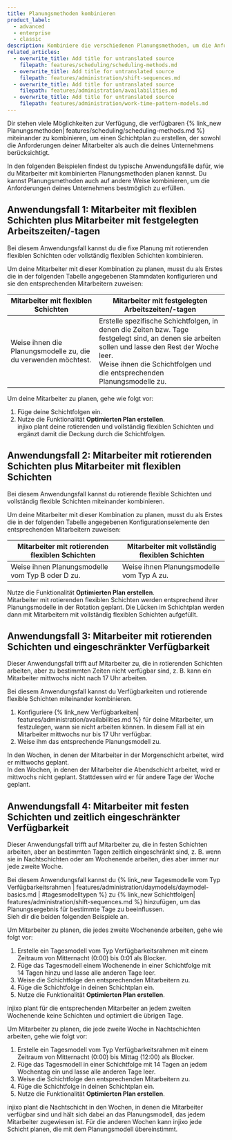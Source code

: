 ```yaml
---
title: Planungsmethoden kombinieren
product_label:
  - advanced
  - enterprise
  - classic
description: Kombiniere die verschiedenen Planungsmethoden, um die Anforderungen deines Unternehmens zu erfüllen.
related_articles:
  - overwrite_title: Add title for untranslated source
    filepath: features/scheduling/scheduling-methods.md
  - overwrite_title: Add title for untranslated source
    filepath: features/administration/shift-sequences.md
  - overwrite_title: Add title for untranslated source
    filepath: features/administration/availabilities.md
  - overwrite_title: Add title for untranslated source
    filepath: features/administration/work-time-pattern-models.md
---
```


Dir stehen viele Möglichkeiten zur Verfügung, die verfügbaren {% link_new Planungsmethoden| features/scheduling/scheduling-methods.md %} miteinander zu kombinieren, um einen Schichtplan zu erstellen, der sowohl die Anforderungen deiner Mitarbeiter als auch die deines Unternehmens berücksichtigt.

In den folgenden Beispielen findest du typische Anwendungsfälle dafür, wie du Mitarbeiter mit kombinierten Planungsmethoden planen kannst. Du kannst Planungsmethoden auch auf andere Weise kombinieren, um die Anforderungen deines Unternehmens bestmöglich zu erfüllen.

## Anwendungsfall 1: Mitarbeiter mit flexiblen Schichten plus Mitarbeiter mit festgelegten Arbeitszeiten/-tagen  

Bei diesem Anwendungsfall kannst du die fixe Planung mit rotierenden flexiblen Schichten oder vollständig flexiblen Schichten kombinieren.

Um deine Mitarbeiter mit dieser Kombination zu planen, musst du als Erstes die in der folgenden Tabelle angegebenen Stammdaten konfigurieren und sie den entsprechenden Mitarbeitern zuweisen:


| Mitarbeiter mit flexiblen Schichten            | Mitarbeiter mit festgelegten Arbeitszeiten/-tagen                                                                                                                |
| -------- | ------------------------------------------------------------------------------------------------------------------------------------------------------------------- |
| Weise ihnen die Planungsmodelle zu, die du verwenden möchtest. | Erstelle spezifische Schichtfolgen, in denen die Zeiten bzw. Tage festgelegt sind, an denen sie arbeiten sollen und lasse den Rest der Woche leer.<br>Weise ihnen die Schichtfolgen und die entsprechenden Planungsmodelle zu.                                    |

Um deine Mitarbeiter zu planen, gehe wie folgt vor:

1. Füge deine Schichtfolgen ein.
2. Nutze die Funktionalität **Optimierten Plan erstellen**.<br>injixo plant deine rotierenden und vollständig flexiblen Schichten und ergänzt damit die Deckung durch die Schichtfolgen.


## Anwendungsfall 2: Mitarbeiter mit rotierenden Schichten plus Mitarbeiter mit flexiblen Schichten

Bei diesem Anwendungsfall kannst du rotierende flexible Schichten und vollständig flexible Schichten miteinander kombinieren.

Um deine Mitarbeiter mit dieser Kombination zu planen, musst du als Erstes die in der folgenden Tabelle angegebenen Konfigurationselemente den entsprechenden Mitarbeitern zuweisen:

| Mitarbeiter mit rotierenden flexiblen Schichten           | Mitarbeiter mit vollständig flexiblen Schichten                                                                                                                |
| -------- | ------------------------------------------------------------------------------------------------------------------------------------------------------------------- |
| Weise ihnen Planungsmodelle vom Typ B oder D zu. | Weise ihnen Planungsmodelle vom Typ A zu.                                   |


Nutze die Funktionalität **Optimierten Plan erstellen**.<br>Mitarbeiter mit rotierenden flexiblen Schichten werden entsprechend ihrer Planungsmodelle in der Rotation geplant. Die Lücken im Schichtplan werden dann mit Mitarbeitern mit vollständig flexiblen Schichten aufgefüllt.

## Anwendungsfall 3: Mitarbeiter mit rotierenden Schichten und eingeschränkter Verfügbarkeit

Dieser Anwendungsfall trifft auf Mitarbeiter zu, die in rotierenden Schichten arbeiten, aber zu bestimmten Zeiten nicht verfügbar sind, z.&nbsp;B. kann ein Mitarbeiter mittwochs nicht nach 17&nbsp;Uhr arbeiten.

Bei diesem Anwendungsfall kannst du Verfügbarkeiten und rotierende flexible Schichten miteinander kombinieren. 

1. Konfiguriere {% link_new Verfügbarkeiten| features/administration/availabilities.md %} für deine Mitarbeiter, um festzulegen, wann sie nicht arbeiten können. In diesem Fall ist ein Mitarbeiter mittwochs nur bis 17&nbsp;Uhr verfügbar.
2. Weise ihm das entsprechende Planungsmodell zu.

In den Wochen, in denen der Mitarbeiter in der Morgenschicht arbeitet, wird er mittwochs geplant.<br>In den Wochen, in denen der Mitarbeiter die Abendschicht arbeitet, wird er mittwochs nicht geplant. Stattdessen wird er für andere Tage der Woche geplant.

## Anwendungsfall 4: Mitarbeiter mit festen Schichten und zeitlich eingeschränkter Verfügbarkeit 

Dieser Anwendungsfall trifft auf Mitarbeiter zu, die in festen Schichten arbeiten, aber an bestimmten Tagen zeitlich eingeschränkt sind, z.&nbsp;B. wenn sie in Nachtschichten oder am Wochenende arbeiten, dies aber immer nur jede zweite Woche.

Bei diesem Anwendungsfall kannst du {% link_new Tagesmodelle vom Typ Verfügbarkeitsrahmen | features/administration/daymodels/daymodel-basics.md | #tagesmodelltypen %} zu {% link_new Schichtfolgen| features/administration/shift-sequences.md %} hinzufügen, um das Planungsergebnis für bestimmte Tage zu beeinflussen.<br>Sieh dir die beiden folgenden Beispiele an.

Um Mitarbeiter zu planen, die jedes zweite Wochenende arbeiten, gehe wie folgt vor:

1. Erstelle ein Tagesmodell vom Typ Verfügbarkeitsrahmen mit einem Zeitraum von Mitternacht (0:00) bis 0:01 als Blocker.
2. Füge das Tagesmodell einem Wochenende in einer Schichtfolge mit 14&nbsp;Tagen hinzu und lasse alle anderen Tage leer.
3. Weise die Schichtfolge den entsprechenden Mitarbeitern zu.
4. Füge die Schichtfolge in deinen Schichtplan ein.
5. Nutze die Funktionalität **Optimierten Plan erstellen**.

injixo plant für die entsprechenden Mitarbeiter an jedem zweiten Wochenende keine Schichten und optimiert die übrigen Tage.

Um Mitarbeiter zu planen, die jede zweite Woche in Nachtschichten arbeiten, gehe wie folgt vor:

1. Erstelle ein Tagesmodell vom Typ Verfügbarkeitsrahmen mit einem Zeitraum von Mitternacht (0:00) bis Mittag (12:00) als Blocker.
2. Füge das Tagesmodell in einer Schichtfolge mit 14&nbsp;Tagen an jedem Wochentag ein und lasse alle anderen Tage leer.
3. Weise die Schichtfolge den entsprechenden Mitarbeitern zu.
4. Füge die Schichtfolge in deinen Schichtplan ein.
5. Nutze die Funktionalität **Optimierten Plan erstellen**.

injixo plant die Nachtschicht in den Wochen, in denen die Mitarbeiter verfügbar sind und hält sich dabei an das Planungsmodell, das jedem Mitarbeiter zugewiesen ist. Für die anderen Wochen kann injixo jede Schicht planen, die mit dem Planungsmodell übereinstimmt.
